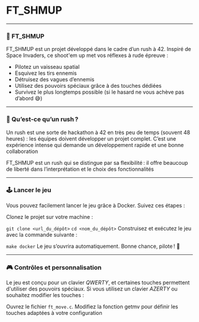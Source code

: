 # FT_SHMUP

---

### 👾 FT_SHMUP

FT_SHMUP est un projet développé dans le cadre d’un rush à 42. Inspiré de Space Invaders, ce shoot'em up met vos réflexes à rude épreuve :

- Pilotez un vaisseau spatial
- Esquivez les tirs ennemis
- Détruisez des vagues d’ennemis
- Utilisez des pouvoirs spéciaux grâce à des touches dédiées
- Survivez le plus longtemps possible (si le hasard ne vous achève pas d’abord 😅)


---


### 🏃 Qu’est-ce qu’un rush ?

Un rush est une sorte de hackathon à 42 en très peu de temps (souvent 48 heures) : les équipes doivent développer un projet complet. C’est une expérience intense qui demande un développement rapide et une bonne collaboration

FT_SHMUP est un rush qui se distingue par sa flexibilité : il offre beaucoup de liberté dans l’interprétation et le choix des fonctionnalités


---


### 🕹️ Lancer le jeu
Vous pouvez facilement lancer le jeu grâce à Docker. Suivez ces étapes :

Clonez le projet sur votre machine :

`git clone <url_du_dépôt>`
`cd <nom_du_dépôt>`
Construisez et exécutez le jeu avec la commande suivante :

`make docker`
Le jeu s’ouvrira automatiquement. Bonne chance, pilote ! 🚀


---


### 🎮 Contrôles et personnalisation
Le jeu est conçu pour un clavier *QWERTY*, et certaines touches permettent d'utiliser des pouvoirs spéciaux. Si vous utilisez un clavier *AZERTY* ou souhaitez modifier les touches :

Ouvrez le fichier `ft_move.c`.
Modifiez la fonction getmv pour définir les touches adaptées à votre configuration










